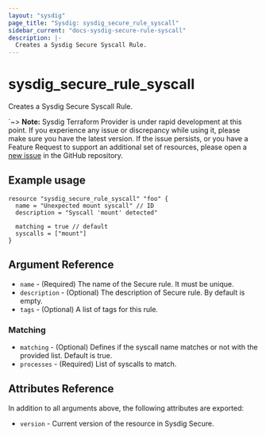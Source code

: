 ```yaml
---
layout: "sysdig"
page_title: "Sysdig: sysdig_secure_rule_syscall"
sidebar_current: "docs-sysdig-secure-rule-syscall"
description: |-
  Creates a Sysdig Secure Syscall Rule.
---
```


# sysdig\_secure\_rule\_syscall

Creates a Sysdig Secure Syscall Rule.

`~> **Note:** Sysdig Terraform Provider is under rapid development at this point. If you experience any issue or discrepancy while using it, please make sure you have the latest version. If the issue persists, or you have a Feature Request to support an additional set of resources, please open a [new issue](https://github.com/sysdiglabs/terraform-provider-sysdig/issues/new) in the GitHub repository.

## Example usage

```hcl
resource "sysdig_secure_rule_syscall" "foo" {
  name = "Unexpected mount syscall" // ID
  description = "Syscall 'mount' detected"

  matching = true // default
  syscalls = ["mount"]
}
```

## Argument Reference

* `name` - (Required) The name of the Secure rule. It must be unique.
* `description` - (Optional) The description of Secure rule. By default is empty.
* `tags` - (Optional) A list of tags for this rule.

### Matching

* `matching` - (Optional) Defines if the syscall name matches or not with the provided list. Default is true.
* `processes` - (Required) List of syscalls to match.

## Attributes Reference

In addition to all arguments above, the following attributes are exported:

* `version` - Current version of the resource in Sysdig Secure.